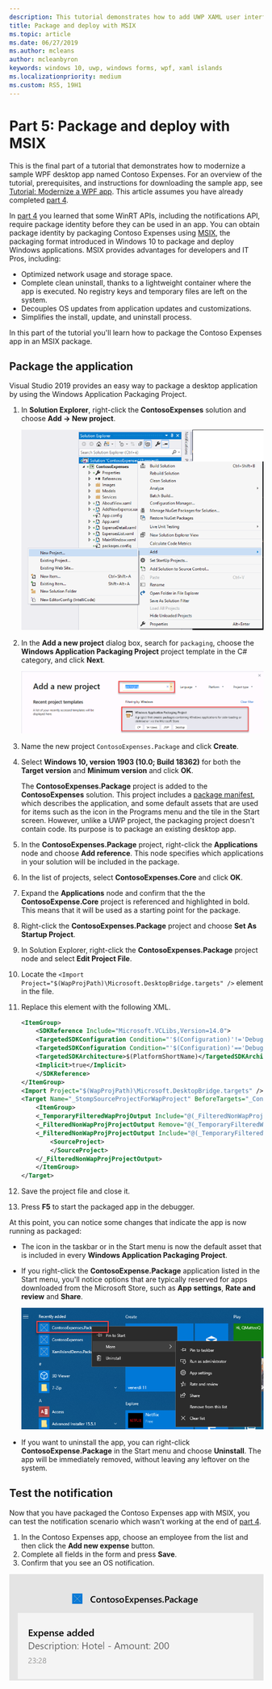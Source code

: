 ```yaml
---
description: This tutorial demonstrates how to add UWP XAML user interfaces, create MSIX packages, and incorporate other modern components into your WPF app.
title: Package and deploy with MSIX
ms.topic: article
ms.date: 06/27/2019
ms.author: mcleans
author: mcleanbyron
keywords: windows 10, uwp, windows forms, wpf, xaml islands
ms.localizationpriority: medium
ms.custom: RS5, 19H1
---
```


# Part 5: Package and deploy with MSIX

This is the final part of a tutorial that demonstrates how to modernize a sample WPF desktop app named Contoso Expenses. For an overview of the tutorial, prerequisites, and instructions for downloading the sample app, see [Tutorial: Modernize a WPF app](modernize-wpf-tutorial.md). This article assumes you have already completed [part 4](modernize-wpf-tutorial-4.md).

In [part 4](modernize-wpf-tutorial-4.md) you learned that some WinRT APIs, including the notifications API, require package identity before they can be used in an app. You can obtain package identity by packaging Contoso Expenses using [MSIX](https://docs.microsoft.com/windows/msix), the packaging format introduced in Windows 10 to package and deploy Windows applications. MSIX provides advantages for developers and IT Pros, including:

- Optimized network usage and storage space.
- Complete clean uninstall, thanks to a lightweight container where the app is executed. No registry keys and temporary files are left on the system.
- Decouples OS updates from application updates and customizations.
- Simplifies the install, update, and uninstall process.

In this part of the tutorial you'll learn how to package the Contoso Expenses app in an MSIX package.

## Package the application

Visual Studio 2019 provides an easy way to package a desktop application by using the Windows Application Packaging Project. 

1. In **Solution Explorer**, right-click the **ContosoExpenses** solution and choose **Add -> New project**.

    ![Add New Project](images/wpf-modernize-tutorial/AddNewProject.png)

3. In the **Add a new project** dialog box, search for `packaging`, choose the **Windows Application Packaging Project** project template in the C# category, and click **Next**.

    ![Windows Application Packaging Project](images/wpf-modernize-tutorial/WAP.png)

4. Name the new project `ContosoExpenses.Package` and click **Create**.

5. Select **Windows 10, version 1903 (10.0; Build 18362)** for both the **Target version** and **Minimum version** and click **OK**.

    The **ContosoExpenses.Package** project is added to the **ContosoExpenses** solution. This project includes a [package manifest](https://docs.microsoft.com/uwp/schemas/appxpackage/uapmanifestschema/schema-root), which describes the application, and some default assets that are used for items such as the icon in the Programs menu and the tile in the Start screen. However, unlike a UWP project, the packaging project doesn't contain code. Its purpose is to package an existing desktop app.

6. In the **ContosoExpenses.Package** project, right-click the **Applications** node and choose **Add reference**. This node specifies which applications in your solution will be included in the package.

6. In the list of projects, select **ContosoExpenses.Core** and click **OK**.

7. Expand the **Applications** node and confirm that the the **ContosoExpense.Core** project is referenced and highlighted in bold. This means that it will be used as a starting point for the package.

8. Right-click the **ContosoExpenses.Package** project and choose **Set As Startup Project**.

9. In Solution Explorer, right-click the **ContosoExpenses.Package** project node and select **Edit Project File**.

10. Locate the `<Import Project="$(WapProjPath)\Microsoft.DesktopBridge.targets" />` element in the file.

11. Replace this element with the following XML.

    ``` xml
    <ItemGroup>
        <SDKReference Include="Microsoft.VCLibs,Version=14.0">
        <TargetedSDKConfiguration Condition="'$(Configuration)'!='Debug'">Retail</TargetedSDKConfiguration>
        <TargetedSDKConfiguration Condition="'$(Configuration)'=='Debug'">Debug</TargetedSDKConfiguration>
        <TargetedSDKArchitecture>$(PlatformShortName)</TargetedSDKArchitecture>
        <Implicit>true</Implicit>
        </SDKReference>
    </ItemGroup>
    <Import Project="$(WapProjPath)\Microsoft.DesktopBridge.targets" />
    <Target Name="_StompSourceProjectForWapProject" BeforeTargets="_ConvertItems">
        <ItemGroup>
        <_TemporaryFilteredWapProjOutput Include="@(_FilteredNonWapProjProjectOutput)" />
        <_FilteredNonWapProjProjectOutput Remove="@(_TemporaryFilteredWapProjOutput)" />
        <_FilteredNonWapProjProjectOutput Include="@(_TemporaryFilteredWapProjOutput)">
            <SourceProject>
            </SourceProject>
        </_FilteredNonWapProjProjectOutput>
        </ItemGroup>
    </Target>
    ```

12. Save the project file and close it.

13. Press **F5** to start the packaged app in the debugger.

At this point, you can notice some changes that indicate the app is now running as packaged:

- The icon in the taskbar or in the Start menu is now the default asset that is included in every **Windows Application Packaging Project**.
- If you right-click the **ContosoExpense.Package** application listed in the Start menu, you'll notice options that are typically reserved for apps downloaded from the Microsoft Store, such as **App settings**, **Rate and review** and **Share**.

    ![ContosoExpenses in Start Menu](images/wpf-modernize-tutorial/StartMenu.png)

- If you want to uninstall the app, you can right-click **ContosoExpense.Package** in the Start menu and choose **Uninstall**. The app will be immediately removed, without leaving any leftover on the system.

## Test the notification

Now that you have packaged the Contoso Expenses app with MSIX, you can test the notification scenario which wasn't working at the end of [part 4](modernize-wpf-tutorial-4.md).

1. In the Contoso Expenses app, choose an employee from the list and then click the **Add new expense** button. 
2. Complete all fields in the form and press **Save**.
3. Confirm that you see an OS notification.

![Toast notification](images/wpf-modernize-tutorial/ToastNotification.png)
